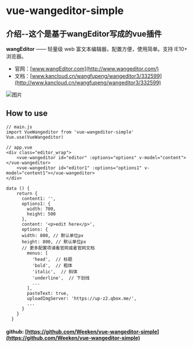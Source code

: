 # vue-wangeditor-simple


## 介绍--这个是基于**wangEditor**写成的vue插件

**wangEditor** —— 轻量级 web 富文本编辑器，配置方便，使用简单。支持 IE10+ 浏览器。

- 官网：[www.wangEditor.com](http://www.wangeditor.com/)
- 文档：[www.kancloud.cn/wangfupeng/wangeditor3/332599](http://www.kancloud.cn/wangfupeng/wangeditor3/332599)

![图片](http://images2015.cnblogs.com/blog/138012/201705/138012-20170530202905633-1840158981.png)


## How to use

```
// main.js
import VueWangeditor from 'vue-wangeditor-simple'
Vue.use(VueWangeditor)
```
```
// app.vue
<div class="editor_wrap">
    <vue-wangeditor id="editor" :options="options" v-model="content"></vue-wangeditor>
    <vue-wangeditor id="editor1" :options="options1" v-model="content1"></vue-wangeditor>
</div>

data () {
    return {
      content1: '',
      options1: {
        width: 700,
        height: 500
      },
      content: '<p>edit here</p>',
      options: {
      width: 800, // 默认单位px
      height: 800, // 默认单位px
      // 更多配置项请看官网或者官网文档
        menus: [
          'head',  // 标题
          'bold',  // 粗体
          'italic',  // 斜体
          'underline',  // 下划线
          ...
        ],
        pasteText: true,
        uploadImgServer: 'https://up-z2.qbox.me/',
        ...
      }
    }
  }
```
#### github: [https://github.com/Weeken/vue-wangeditor-simple](https://github.com/Weeken/vue-wangeditor-simple)

